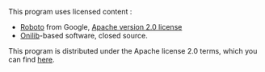 This program uses licensed content :
- [Roboto](https://www.google.com/fonts/specimen/Roboto) from Google, [Apache version 2.0 license](http://www.apache.org/licenses/LICENSE-2.0.html)
- [Onilib](http://cbna.forumactif.com/t11450-onidev-library-game-engine-c)-based software, closed source.

This program is distributed under the Apache license 2.0 terms, which you can find [here](http://www.apache.org/licenses/LICENSE-2.0.html).
